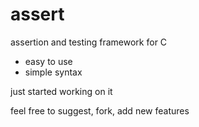 # assert
assertion and testing framework for C

- easy to use
- simple syntax

just started working on it

feel free to suggest, fork, add new features
